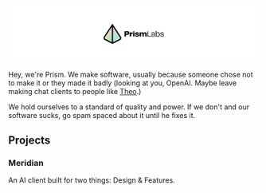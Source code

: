 ![PrismLabs Logo Banner](banner.jpg)

Hey, we're Prism. We make software, usually because someone chose not to make it or they made it badly (looking at you, OpenAI. Maybe leave making chat clients to people like [Theo](https://t3.gg).)

We hold ourselves to a standard of quality and power. If we don't and our software sucks, go spam spaced about it until he fixes it.

## Projects
### Meridian
An AI client built for two things: Design & Features.
